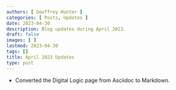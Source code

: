 ```yaml
---
authors: [ Geoffrey Hunter ]
categories: [ Posts, Updates ]
date: 2023-04-30
description: Blog updates during April 2023.
draft: false
images: [ ]
lastmod: 2023-04-30
tags: []
title: April 2023 Updates
type: post
---
```


* Converted the Digital Logic page from Asciidoc to Markdown.
